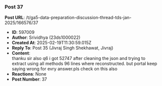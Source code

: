 ### Post 37
**Post URL**: /t/ga5-data-preparation-discussion-thread-tds-jan-2025/166576/37
- **ID**: 597009
- **Author**: Srividhya (23ds1000022)
- **Created At**: 2025-02-19T11:30:59.015Z
- **Reply To**: Post 35 (Jivraj Singh Shekhawat, Jivraj)
- **Content**:  
  thanku sir also q6 i got 52747 after cleaning the json and trying to extract using all methods 96 lines where reconstructed. but portal keep saying wrong for evry answer.pls check on this also
- **Reactions**: None
- **Post Number**: 37

